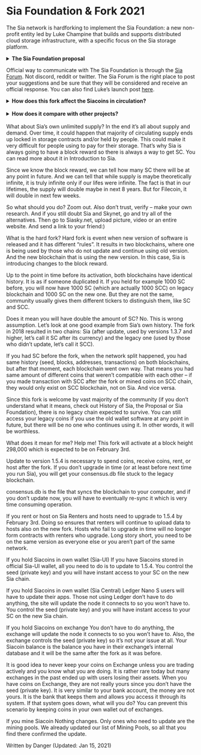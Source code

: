 # Sia Foundation & Fork 2021
The Sia network is hardforking to implement the Sia Foundation: a new non-profit entity led by Luke Champine that builds and supports distributed cloud storage infrastructure, with a specific focus on the Sia storage platform. 
<details>
<summary>
<b> The Sia Foundation proposal </b> 
</summary>
<blockquote class="reddit-card" data-card-created="1615816216"><a href="https://www.reddit.com/r/siacoin/comments/iox6ly/proposal_the_sia_foundation/">Proposal: The Sia Foundation</a> from <a href="http://www.reddit.com/r/siacoin">r/siacoin</a></blockquote>
<script async src="//embed.redditmedia.com/widgets/platform.js" charset="UTF-8"></script>
</details>

Official way to communicate with The Sia Foundation is through the [Sia Forum](https://forum.sia.tech/). Not discord, reddit or twitter. The Sia Forum is the right place to post your suggestions and be sure that they will be considered and receive an official response. You can also find Luke’s launch post [here](https://blog.sia.tech/launching-the-sia-foundation-ee47dfab4d2c).

<details>
<br>
<summary>
<b>How does this fork affect the Siacoins in circulation?</b>
</summary>
You can see it on this SiaStats chart. The inflation is going to be about 10% in 2021 and then will decrease to roughly 5% per year. We noticed some people being concerned about exit scam so it is fair to explain who the developers of Sia are. They are the same peoples who worked for years with different model than anyone else. Where other projects went with ICO, pre-mines, airdrops, trusted setups and other more or less centralized solutions that allowed them to literally print money and keep a lot for themselves without ever risking anything, since they were paid ahead, Sia developers did this all with zero SC investment from the community, no ICO or pre-mine.

But let’s look at the inflation a bit closer. In 2019 not so long time ago the inflation was much higher. And even today, majority of crypto projects have higher inflation than this one. Huge difference with Sia is that all of the new coins added on top of original block reward will be transparently used for good of the Sia network.

How can we so be sure? Well, there is a law for it, Sia Foundation is registered as non-profit and needs to be transparent with its expenses and funding.

Developers didn’t use the Siacoin to fund the development in any way, but there was isolated offering of network’s supplementary token called Siafund that raised $120,000 (initially called Sianotes). See the link for more information.

Another thing to explain is that many people got used that when some project launches mainnet, it is immediately usable and should go for adoption. But that is because majority of these projects are trying to replace Bitcoin, act as money. Sia could be used as money back since 2015, but was it ready to provide decentralized storage? No. It got there with 1.4.0 update in April 2019. But even that was just a beginning, it is getting much closer to that state today in 2021 when Skynet and first real products are just getting finished and launched. And now, finally, developers around the world can finally react and build exciting apps with it. Will it be fast? No, as with every new technology, it takes time to be adopted.
</details>
<br>
<details>
<summary>
<b>How does it compare with other projects?</b>
</summary>
There are many projects that claim decentralization. Many are not truly decentralized but benefit from people thinking they are. And others are, but in very limited way, absolutely unusable for anything but tiny quantities of data. And some others are decentralized, but not in the same vein as Sia. There is also another cucial distinction that people often miss; there is a difference between a decentralized app and decentralized storage network. For example, Sia is a decentralized storage network (layer 1), that can be used by Skynet, a decentralized internet (layer 2). And then there are decentralized apps that can be built on top of decentralized internet, Skynet.

Another facet to consider is inflation; a good comparison to draw would be Sia to Filecoin. Simple fact is that Filecoin has several hundred times higher inflation and if you are watching coinmarketcap, the supply is frozen and showing 45 million FIL, while there is already over 110 million in existence. And there will be over 1 billion in its first 2 years. It’s fully diluted market cap is about 250x that of Sia (this value can be different due to markets never sleeping) higher than Sia and Filecoin is a living proof that projects with questionable approaches, heavily experimental tech and unsustainable methods of growth can easily get away with anything.
</details>
<br>
What about Sia’s own unlimited supply?
In the end it’s all about supply and demand. Over time, it could happen that majority of circulating supply ends up locked in storage contracts and/or held by people. This could make it very difficult for people using to pay for their storage. That’s why Sia is always going to have a block reward so there is always a way to get SC. You can read more about it in Introduction to Sia.

Since we know the block reward, we can tell how many SC there will be at any point in future. And we can tell that while supply is maybe theoretically infinite, it is truly infinite only if our lifes were infinite. The fact is that in our lifetimes, the supply will double maybe in next 8 years. But for Filecoin, it will double in next few weeks.

So what should you do? Zoom out. Also don’t trust, verify – make your own research. And if you still doubt Sia and Skynet, go and try all of the alternatives. Then go to Siasky.net, upload picture, video or an entire website. And send a link to your friend:)

What is the hard fork?
Hard fork is event when new version of software is released and it has different “rules”. It results in two blockchains, where one is being used by those who do not update and continue using old version. And the new blockchain that is using the new version. In this case, Sia is introducing changes to the block reward.

Up to the point in time before its activation, both blockchains have identical history. It is as if someone duplicated it. If you held for example 1000 SC before, you will now have 1000 SC (which are actually 1000 SCC) on legacy blockchain and 1000 SC on the new one. But they are not the same, community usually gives them different tickers to distinguish them, like SC and SCC.

Does it mean you will have double the amount of SC? No. This is wrong assumption. Let’s look at one good example from Sia’s own history. The fork in 2018 resulted in two chains: Sia (after update, used by versions 1.3.7 and higher, let’s call it SC after its currency) and the legacy one (used by those who didn’t update, let’s call it SCC).

If you had SC before the fork, when the network split happened, you had same history (seed, blocks, addresses, transactions) on both blockchains, but after that moment, each blockchain went own way. That means you had same amount of different coins that weren’t compatible with each other – if you made transaction with SCC after the fork or mined coins on SCC chain, they would only exist on SCC blockchain, not on Sia. And vice versa.

Since this fork is welcome by vast majority of the community (if you don’t understand what it means, check out History of Sia, the Proposal or Sia Foundation), there is no legacy chain expected to survive. You can still access your legacy coins if you use the old wallet software at any point in future, but there will be no one who continues using it. In other words, it will be worthless.

What does it mean for me? Help me!
This fork will activate at a block height 298,000 which is expected to be on February 3rd.

Update to version 1.5.4 is necessary to spend coins, receive coins, rent, or host after the fork. If you don’t upgrade in time (or at least before next time you run Sia), you will get your consensus.db file stuck to the legacy blockchain.

consensus.db is the file that syncs the blockchain to your computer, and if you don’t update now, you will have to eventually re-sync it which is very time consuming operation.

If you rent or host on Sia
Renters and hosts need to upgrade to 1.5.4 by February 3rd. Doing so ensures that renters will continue to upload data to hosts also on the new fork. Hosts who fail to upgrade in time will no longer form contracts with renters who upgrade. Long story short, you need to be on the same version as everyone else or you aren’t part of the same network.

If you hold Siacoins in own wallet (Sia-UI)
If you have Siacoins stored in official Sia-UI wallet, all you need to do is to update to 1.5.4. You control the seed (private key) and you will have instant access to your SC on the new Sia chain.

If you hold Siacoins in own wallet (Sia Central)
Ledger Nano S users will have to update their apps. Those not using Ledger don’t have to do anything, the site will update the node it connects to so you won’t have to. You control the seed (private key) and you will have instant access to your SC on the new Sia chain.

If you hold Siacoins on exchange
You don’t have to do anything, the exchange will update the node it connects to so you won’t have to. Also, the exchange controls the seed (private key) so it’s not your issue at all. Your Siacoin balance is the balance you have in their exchange’s internal database and it will be the same after the fork as it was before.

It is good idea to never keep your coins on Exchange unless you are trading actively and you know what you are doing. It is rather rare today but many exchanges in the past ended up with users losing their assets. When you have coins on Exchange, they are not really yours since you don’t have the seed (private key). It is very similar to your bank account, the money are not yours. It is the bank that keeps them and allows you access it through its system. If that system goes down, what will you do? You can prevent this scenario by keeping coins in your own wallet out of exchanges.

If you mine Siacoin
Nothing changes. Only ones who need to update are the mining pools. We already updated our list of Mining Pools, so all that you find there confirmed the update.

Written by Danger (Updated: Jan 15, 2021)
